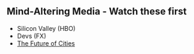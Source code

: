 ## Mind-Altering Media - Watch these first
* Silicon Valley (HBO)
* Devs (FX)
* [The Future of Cities](https://youtu.be/xOOWk5yCMMs)

